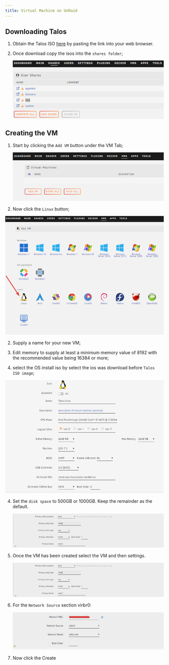 ```yaml
---
title: Virtual Machine on UnRaid
---
```


## Downloading Talos

1. Obtain the Talos ISO [here](https://github.com/siderolabs/talos/releases/download/v1.7.0/metal-amd64.iso) by pasting the link into your web browser.

2. Once download copy the isos into the `shares folder`;

    ![shares folder](./img/unraid_isos_shares.png)

## Creating the VM

1. Start by clicking the `Add VM` button under the VM Tab;

    ![Add VM](./img/unraid_Add_VM.png)

2. Now click the `Linux` button;

  ![Linux](./img/unraid_linux.png)

2. Supply a name for your new VM;


3. Edit memory to supply at least a minimum memory value of 8192 with the recommended value being 16384 or more;

4. select the OS install iso by select the ios was download before `Talos ISO image`;

  ![Talos ISO image](./img/unraid_talos_iso_image.png)

4. Set the `disk space` to 500GB or 1000GB. Keep the remainder as the default.

    ![disk space](./img/unraid_disk_space.png)

5. Once the VM has been created select the VM and then settings.

    ![settings](./img/unraid_disk_space.png)

7. For the `Network Source` section virbr0:

    ![Network Source](./img/unraid_network.png)

8. Now click the Create
